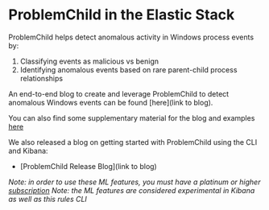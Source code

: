 # ProblemChild in the Elastic Stack 

ProblemChild helps detect anomalous activity in Windows process events by:
1) Classifying events as malicious vs benign
2) Identifying anomalous events based on rare parent-child process relationships

An end-to-end blog to create and leverage ProblemChild to detect anomalous Windows events can be found [here](link to blog).

You can also find some supplementary material for the blog and examples [here](https://github.com/elastic/examples/tree/master/Machine%20Learning/ProblemChild)

We also released a blog on getting started with ProblemChild using the CLI and Kibana:
* [ProblemChild Release Blog](link to blog)


*Note: in order to use these ML features, you must have a platinum or higher [subscription](https://www.elastic.co/subscriptions)*
*Note: the ML features are considered experimental in Kibana as well as this rules CLI*